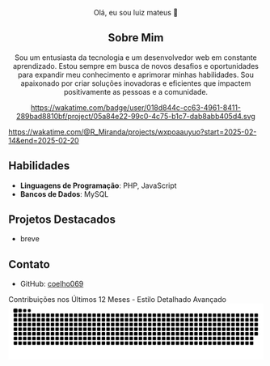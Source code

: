 <center>

Olá, eu sou luiz mateus 👋

## Sobre Mim
Sou um entusiasta da tecnologia e um desenvolvedor web em constante aprendizado. Estou sempre em busca de novos desafios e oportunidades para expandir meu conhecimento e aprimorar minhas habilidades. Sou apaixonado por criar soluções inovadoras e eficientes que impactem positivamente as pessoas e a comunidade.


https://wakatime.com/badge/user/018d844c-cc63-4961-8411-289bad8810bf/project/05a84e22-99c0-4c75-b1c7-dab8abb405d4.svg
</center>

https://wakatime.com/@R_Miranda/projects/wxpoaauyuo?start=2025-02-14&end=2025-02-20
## Habilidades
- **Linguagens de Programação**: PHP, JavaScript
- **Bancos de Dados**: MySQL

## Projetos Destacados
- breve

## Contato
- GitHub: [coelho069](https://github.com/coelho069)

Contribuições nos Últimos 12 Meses - Estilo Detalhado Avançado
<picture align="center">
  <source media="(prefers-color-scheme: dark)" srcset="https://raw.githubusercontent.com/coelho069/coelho069/output/github-contribution-grid-snake-dark.svg">
  <source media="(prefers-color-scheme: dark)" srcset="https://raw.githubusercontent.com/coelho069/coelho069/output/github-contribution-grid-snake-dark.svg">
  <img align="center" alt="github contribution grid snake animation" src="https://raw.githubusercontent.com/coelho069/coelho069/output/github-contribution-grid-snake.svg">
</picture>
